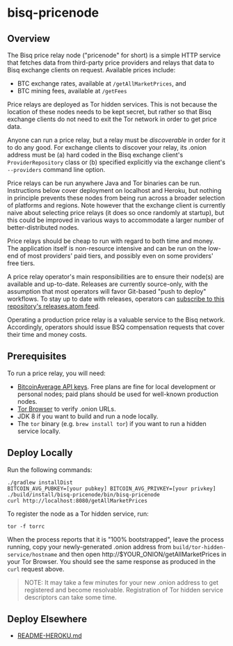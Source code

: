 bisq-pricenode
========


Overview
--------

The Bisq price relay node ("pricenode" for short) is a simple HTTP service that fetches data from third-party price providers and relays that data to Bisq exchange clients on request. Available prices include:

 - BTC exchange rates, available at `/getAllMarketPrices`, and
 - BTC mining fees, available at `/getFees`

Price relays are deployed as Tor hidden services. This is not because the location of these nodes needs to be kept secret, but rather so that Bisq exchange clients do not need to exit the Tor network in order to get price data.

Anyone can run a price relay, but a relay must be _discoverable_ in order for it to do any good. For exchange clients to discover your relay, its .onion address must be (a) hard coded in the Bisq exchange client's `ProviderRepository` class or (b) specified explicitly via the exchange client's `--providers` command line option.

Price relays can be run anywhere Java and Tor binaries can be run. Instructions below cover deployment on localhost and Heroku, but nothing in principle prevents these nodes from being run across a broader selection of platforms and regions. Note however that the exchange client is currently naive about selecting price relays (it does so once randomly at startup), but this could be improved in various ways to accommodate a larger number of better-distributed nodes.

Price relays should be cheap to run with regard to both time and money. The application itself is non-resource intensive and can be run on the low-end of most providers' paid tiers, and possibly even on some providers' free tiers.

A price relay operator's main responsibilities are to ensure their node(s) are available and up-to-date. Releases are currently source-only, with the assumption that most operators will favor Git-based "push to deploy" workflows. To stay up to date with releases, operators can [subscribe to this repository's releases.atom feed](https://github.com/bisq-network/pricenode/releases.atom).

Operating a production price relay is a valuable service to the Bisq network. Accordingly, operators should issue BSQ compensation requests that cover their time and money costs.


Prerequisites
--------

To run a price relay, you will need:

  - [BitcoinAverage API keys](https://bitcoinaverage.com/en/plans). Free plans are fine for local development or personal nodes; paid plans should be used for well-known production nodes.
  - [Tor Browser](https://www.torproject.org/projects/torbrowser.html.en) to verify .onion URLs.
  - JDK 8 if you want to build and run a node locally.
  - The `tor` binary (e.g. `brew install tor`) if you want to run a hidden service locally.


Deploy Locally
--------

Run the following commands:

    ./gradlew installDist
    BITCOIN_AVG_PUBKEY=[your pubkey] BITCOIN_AVG_PRIVKEY=[your privkey] ./build/install/bisq-pricenode/bin/bisq-pricenode
    curl http://localhost:8080/getAllMarketPrices

To register the node as a Tor hidden service, run:

    tor -f torrc

When the process reports that it is "100% bootstrapped", leave the process running, copy your newly-generated .onion address from `build/tor-hidden-service/hostname` and then open http://$YOUR_ONION/getAllMarketPrices in your Tor Browser. You should see the same response as produced in the `curl` request above.

> NOTE: It may take a few minutes for your new .onion address to get registered and become resolvable. Registration of Tor hidden service descriptors can take some time.


Deploy Elsewhere
--------

 - [README-HEROKU.md](README-HEROKU.md)
